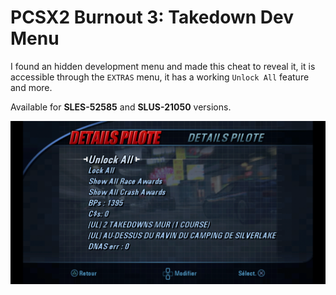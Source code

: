 # PCSX2 Burnout 3: Takedown Dev Menu

I found an hidden development menu and made this cheat to reveal it, it is accessible through the `EXTRAS` menu, it has a working `Unlock All` feature and more.

Available for **SLES-52585** and **SLUS-21050** versions.

![Burnout 3: Takedown Dev Menu](menu.png)
